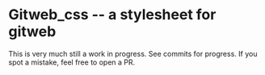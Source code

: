 # Gitweb_css -- a stylesheet for gitweb

This is very much still a work in progress. See commits for progress. If you spot a mistake, feel free to open a PR.
